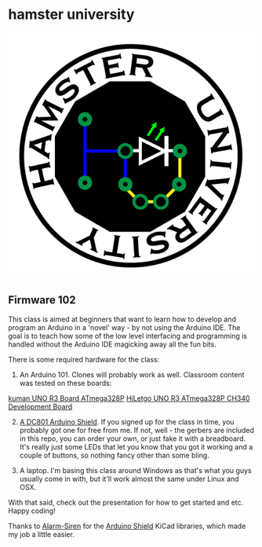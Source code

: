 
# hamster university

![hamster university](/Images/hamster-university-01.png)

## Firmware 102

This class is aimed at beginners that want to learn how to develop and program an Arduino in a 'novel' way - by not using the Arduino IDE.  The goal is to teach how some of the low level interfacing and programming is handled without the Arduino IDE magicking away all the fun bits.

There is some required hardware for the class:

1) An Arduino 101.  Clones will probably work as well.  Classroom content was tested on these boards:
 
 [kuman UNO R3 Board ATmega328P](https://www.amazon.com/kuman-Board-ATmega328P-Cable-Arduino/dp/B016D5KOOC)
 [HiLetgo UNO R3 ATmega328P CH340 Development Board](https://www.amazon.com/HiLetgo-ATmega328P-Development-Compatible-Microcontroller/dp/B01AR7YJ3O)

2) [A DC801 Arduino Shield](/Hardware/DC801%20Shield).  If you signed up for the class in time, you probably got one for free from me.  If not, well - the gerbers are included in this repo, you can order your own, or just fake it with a breadboard.  It's really just some LEDs that let you know that you got it working and a couple of buttons, so nothing fancy other than some bling.

3) A laptop.  I'm basing this class around Windows as that's what you guys usually come in with, but it'll work almost the same under Linux and OSX.

With that said, check out the presentation for how to get started and etc.  Happy coding!


Thanks to [Alarm-Siren](github.com/Alarm-Siren) for the [Arduino Shield](https://github.com/Alarm-Siren/arduino-kicad-library) KiCad libraries, which made my job a little easier.

